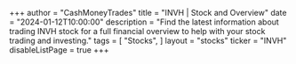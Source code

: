 +++
author = "CashMoneyTrades"
title = "INVH | Stock and Overview"
date = "2024-01-12T10:00:00"
description = "Find the latest information about trading INVH stock for a full financial overview to help with your stock trading and investing."
tags = [
   "Stocks",
]
layout = "stocks"
ticker = "INVH"
disableListPage = true
+++
